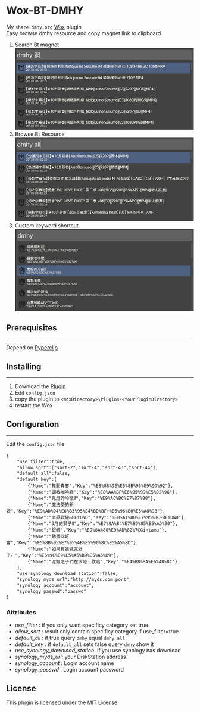 Wox-BT-DMHY
======
My `share.dmhy.org` [Wox](http://www.getwox.com/) plugin  
Easy browse dmhy resource and copy magnet link to clipboard 
1. Search Bt magnet
![Sample](img/search.png)
2. Browse Bt Resource
![Sample](img/browse.png)
3. Custom keyword shortcut
![Sample](img/default_keyword.png)
## Prerequisites
---
Depend on [Pyperclip](https://github.com/asweigart/pyperclip)

## Installing
---
1. Download the [Plugin](https://github.com/sd12582000/wox_bt_dmhy/releases)
2. Edit `config.json`
3. copy the plugin to `<WoxDirectory>\Plugins\<YourPluginDirectory>`
4. restart the Wox
## Configuration
---
Edit the `config.json` file
```
{
    "use_filter":true,
    "allow_sort":["sort-2","sort-4","sort-43","sort-44"],
    "default_all":false,
    "default_key":[
        {"Name":"舞動青春","Key":"%E8%88%9E%E5%8B%95%E9%9D%92"},
        {"Name":"調教咖啡廳","Key":"%E8%AA%BF%E6%95%99%E5%92%96"},
        {"Name":"鬼燈的冷徹Ⅱ","Key":"%E9%AC%BC%E7%87%88"},
        {"Name":"魔法使的新娘","Key":"%E9%AD%94%E6%B3%95%E4%BD%BF+%E6%96%B0%E5%A8%98"},
        {"Name":"血界戰線&BEYOND","Key":"%E8%A1%80%E7%95%8C+BEYOND"},
        {"Name":"3月的獅子Ⅱ","Key":"%E7%9A%84%E7%8D%85%E5%AD%90"},
        {"Name":"銀魂","Key":"%E9%8A%80%E9%AD%82%7CGintama"},
        {"Name":"動畫同好會","Key":"%E5%8B%95%E7%95%AB%E5%90%8C%E5%A5%BD"},
        {"Name":"如果有妹妹就好了。","Key":"%E6%9C%89%E5%A6%B9%E5%A6%B9"},
        {"Name":"泥鯨之子們在沙地上歌唱","Key":"%E4%B8%8A%E6%AD%8C"}
    ],
    "use_synology_download_station":false,
    "synology_myds_url":"http://myds.com:port",
    "synology_account":"account",
    "synology_passwd":"passwd"
}
```
### Attributes
* *use_filter* : if you only want specificy category set true
* *allow_sort* : result only contain specificy category if use_filter=true 
* *default_all* : if true query `dmhy` equal `dmhy all` 
* *default_key* : if `default_all` sets false query `dmhy` show it  
* *use_synology_download_station*: if you use synology nas download
* *synology_myds_url*: your DiskStation address
* *synology_account* : Login account name
* *synology_passwd* : Login account password
## License
This plugin is licensed under the MIT License 